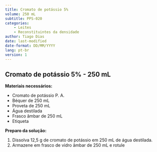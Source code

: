```yaml
---
title: Cromato de potássio 5%
volume: 250 mL
subtitle: PPS-020
categories:
    - Leites
    - Reconstituintes da densidade
author: Tiago Dias
date: last-modified
date-format: DD/MM/YYYY
lang: pt-br
version: 1
---
```


## Cromato de potássio 5% - 250 mL

**Materiais necessários:**

- Cromato de potássio P. A.
- Béquer de 250 mL
- Proveta de 250 mL
- Água destilada
- Frasco âmbar de 250 mL
- Etiqueta

**Preparo da solução:**

1. Dissolva 12,5 g de cromato de potássio em 250 mL de água destilada.
2. Armazene em frasco de vidro âmbar de 250 mL e rotule
